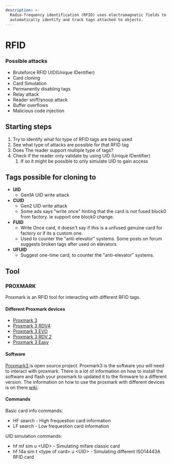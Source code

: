 ```yaml
---
description: >-
  Radio-frequency identification (RFID) uses electromagnetic fields to
  automatically identify and track tags attached to objects.
---
```


# RFID

###  Possible attacks <a id="docs-internal-guid-3ff257f3-7fff-da25-d793-8eaf5bb546b7"></a>

* Bruteforce RFID UID\(Unique IDentifier\) 
* Card cloning
* Card Simulation
* Permanently disabling tags
* Relay attack
* Reader sniff/snoop attack
* Buffer overflows
* Malicious code injection

## Starting steps <a id="docs-internal-guid-c9c5e61f-7fff-b10a-03b0-279c76554e83"></a>

1. Try to identify what for type of RFID tags are being used
2. See what type of attacks are possible for that RFID tag
3. Does The reader support multiple type of tags?
4. Check if the reader only validate by using UID \(Unique IDentifier\) 
   1. If so it might be possible to only simulate UID to gain access

## Tags possible for cloning to <a id="docs-internal-guid-c9c5e61f-7fff-b10a-03b0-279c76554e83"></a>

* **UID**
  * Gen1A UID write attack
* **CUID**
  * Gen2 UID write attack
  * Some ads says "write once" hinting that the card is not fused block0 from factory.  ie support one block0 change.
* **FUID**
  * Write Once card, it doesn't say if this is a unfused genuine card for factory or if its a custom one.
  * Used to counter the "anti-elevator" systems. Some posts on forum suggests broken tags after used on elevators. 
* **UFUID**
  * Suggest one-time card, to counter the "anti-elevator" systems.

## Tool <a id="docs-internal-guid-174f3741-7fff-b427-2e9b-787e0a050dbe"></a>

### PROXMARK

Proxmark is an RFID tool for interacting with different RFID tags.  


#### Different Proxmark devices

* [Proxmark 3](https://proxmark.com/proxmark-3-hardware/proxmark-3)
* [Proxmark 3 RDV4](https://proxmark.com/proxmark-3-hardware/proxmark-3-rdv4)
* [Proxmark 3 EVO](https://proxmark.com/proxmark-3-hardware/proxmark-3-evo)
* [Proxmark 3 RDV 2](https://proxmark.com/proxmark-3-hardware/proxmark-3-rdv-2)
* [Proxmark 3 Easy](https://proxmark.com/proxmark-3-hardware/proxmark-3-easy)

#### Software

[Proxmark3 ](https://github.com/Proxmark/proxmark3/wiki)is open source project. Proxmark3 is the software you will need to interact with proxmark. There is a lot of information on how to install the software and flash your proxmark to updated it to the firmware to a different version.  The information on how to use the proxmark  with different devices is on there [wiki](https://github.com/Proxmark/proxmark3/wiki). 

#### Commands

Basic card info commands:

* HF search - High frequestion card information
* LF search - Low frequestion card information

UID simulation commands:

* hf mf sim u &lt;UID&gt; - Simulating mifare classic card 
* hf 14a sim t &lt;type of card&gt; u &lt;UID&gt; - Simulating different ISO14443A RFID card 

